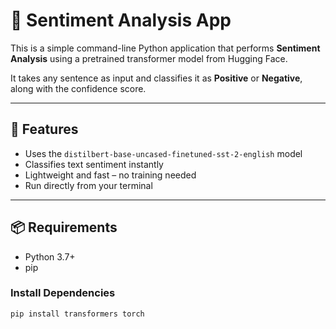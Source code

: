 # 🧠 Sentiment Analysis App 

This is a simple command-line Python application that performs **Sentiment Analysis** using a pretrained transformer model from Hugging Face.

It takes any sentence as input and classifies it as **Positive** or **Negative**, along with the confidence score.

---

## 🚀 Features

- Uses the `distilbert-base-uncased-finetuned-sst-2-english` model
- Classifies text sentiment instantly
- Lightweight and fast – no training needed
- Run directly from your terminal

---

## 📦 Requirements

- Python 3.7+
- pip

### Install Dependencies

```bash
pip install transformers torch
